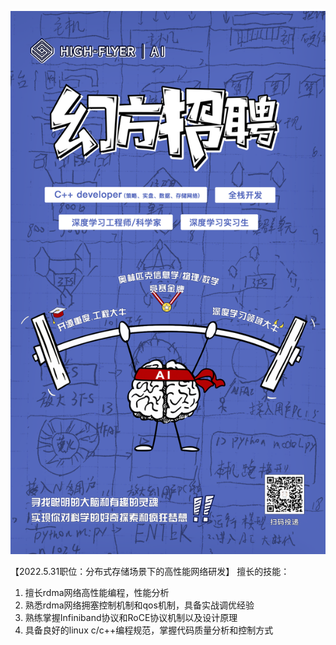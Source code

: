 ![job posting](https://github.com/cherryhanminmin/cherryhanminmin/blob/main/job%20posting.png)
 
 
 【2022.5.31职位：分布式存储场景下的高性能网络研发】
  擅长的技能： 
  1. 擅长rdma网络高性能编程，性能分析 
  2. 熟悉rdma网络拥塞控制机制和qos机制，具备实战调优经验 
  3. 熟练掌握Infiniband协议和RoCE协议机制以及设计原理 
  4. 具备良好的linux c/c++编程规范，掌握代码质量分析和控制方式
